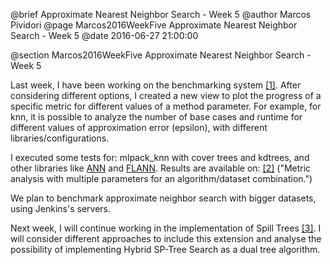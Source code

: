 @brief Approximate Nearest Neighbor Search - Week 5
@author Marcos Pividori
@page Marcos2016WeekFive Approximate Nearest Neighbor Search - Week 5
@date 2016-06-27 21:00:00

@section Marcos2016WeekFive Approximate Nearest Neighbor Search - Week 5

Last week, I have been working on the benchmarking system [[1]](https://github.com/zoq/benchmarks/pull/17).
After considering different options, I created a new view to plot the progress of a specific metric for different values of a method parameter. For example, for knn, it is possible to analyze the number of base cases and runtime for different values of approximation error (epsilon), with different libraries/configurations.

I executed some tests for: mlpack_knn with cover trees and kdtrees, and other libraries like [ANN](https://www.cs.umd.edu/~mount/ANN/) and
[FLANN](http://www.cs.ubc.ca/research/flann/). Results are available on: [[2]](http://marcospividori.github.io/mlpack-app/) ("Metric analysis with multiple parameters for an algorithm/dataset combination.")

We plan to benchmark approximate neighbor search with bigger datasets, using Jenkins's servers.

Next week, I will continue working in the implementation of Spill Trees [[3]](http://machinelearning.wustl.edu/mlpapers/paper_files/NIPS2005_187.pdf). I will consider different approaches to include this extension and analyse the possibility of implementing Hybrid SP-Tree Search as a dual tree algorithm.